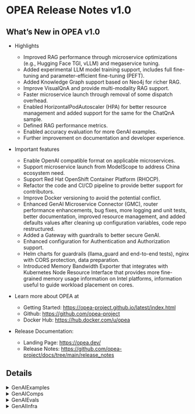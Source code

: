 # OPEA Release Notes v1.0
## What’s New in OPEA v1.0

- Highlights
    - Improved RAG performance through microservice optimizations (e.g., Hugging Face TGI, vLLM) and megaservice tuning.
    - Added experimental LLM model training support, includes full fine-tuning and parameter-efficient fine-tuning (PEFT).
    - Added Knowledge Graph support based on Neo4j for richer RAG.
    - Improve VisualQnA and provide multi-modality RAG support.
    - Faster microservice launch through removal of some dispatch overhead.
    - Enabled HorizontalPodAutoscaler (HPA) for better resource management and added support for the same for the ChatQnA sample.
    - Defined RAG performance metrics.
    - Enabled accuracy evaluation for more GenAI examples.
    - Further improvement on documentation and developer experience.

- Important features
    - Enable OpenAI compatible format on applicable microservices.
    - Support microservice launch from ModelScope to address China ecosystem need.
    - Support Red Hat OpenShift Container Platform (RHOCP).
    - Refactor the code and CI/CD pipeline to provide better support for contributors.
    - Improve Docker versioning to avoid the potential conflict.
    - Enhanced GenAI Microservice Connector (GMC), router performance enhancements, bug fixes, more logging and unit tests, better documentation, improved resource management, and added defaults values after cleaning up configuration variables, code repo restructured.
    - Added a Gateway with guardrails to better secure GenAI.
    - Enhanced configuration for Authentication and Authorization support.
    - Helm charts for guardrails (llama_guard and end-to-end tests), nginx with CORS protection, data preparation.
    - Introduced Memory Bandwidth Exporter that integrates with Kubernetes Node Resource Interface that provides more fine-grained memory usage information on Intel platforms, information useful to guide workload placement on cores.

- Learn more about OPEA at
    - Getting Started: https://opea-project.github.io/latest/index.html
    - Github: https://github.com/opea-project
    - Docker Hub: https://hub.docker.com/u/opea

- Release Documentation:
    - Landing Page:  https://opea.dev/ 
    - Release Notes:  https://github.com/opea-project/docs/tree/main/release_notes 

## Details

<details><summary>GenAIExamples</summary> 

- Deployment
    - Add ui/nginx support in K8S manifest for ChatQnA/CodeGen/CodeTrans/Docsum([ba94e01](https://github.com/opea-project/GenAIExamples/commit/ba94e01))
    - K8S manifest: Update ChatQnA/CodeGen/CodeTrans/DocSum([0629696](https://github.com/opea-project/GenAIExamples/commit/0629696))
    - Update mount path in xeon k8s([2a6af64](https://github.com/opea-project/GenAIExamples/commit/2a6af64))
    - Add Nginx - k8s manifest in CodeTrans([6a679ba](https://github.com/opea-project/GenAIExamples/commit/6a679ba))
    - Add Nginx - docker in CodeTrans([cc84847](https://github.com/opea-project/GenAIExamples/commit/cc84847))
    - watch more docker compose files changes([4b0bc26](https://github.com/opea-project/GenAIExamples/commit/4b0bc26))
    - Add chatQnA UI manifest([758d236](https://github.com/opea-project/GenAIExamples/commit/758d236))
    - Revert the LLM model for kubernetes GMS([f5f1e32](https://github.com/opea-project/GenAIExamples/commit/f5f1e32))
    - [ChatQnA] Update retrieval & dataprep manifests([6730b24](https://github.com/opea-project/GenAIExamples/commit/6730b24))
    - [ChatQnA]Update manifests([3563f5d](https://github.com/opea-project/GenAIExamples/commit/3563f5d))
    - [ChatQnA] Update benchmarking manifests([36fb9a9](https://github.com/opea-project/GenAIExamples/commit/36fb9a9))
    - [ChatQnA] udate OOB & Tuned manifests([ac34860](https://github.com/opea-project/GenAIExamples/commit/ac34860))
    - Add nginx and UI to the ChatQnA manifest([05f9828](https://github.com/opea-project/GenAIExamples/commit/05f9828))
    - [ChatQnA] Update OOB with wrapper manifests.([933c3d3](https://github.com/opea-project/GenAIExamples/commit/933c3d3))
    - [Translation] Support manifests and nginx([1e13031](https://github.com/opea-project/GenAIExamples/commit/1e13031))
    - update V1.0 benchmark manifest ([e5affb9](https://github.com/opea-project/GenAIExamples/commit/e5affb9))
    - update image name([e2a74f7](https://github.com/opea-project/GenAIExamples/commit/e2a74f7))
    - K8S manifest: Update ChatQnA/CodeGen/CodeTrans/DocSum([0629696](https://github.com/opea-project/GenAIExamples/commit/0629696))
    - Change megaservice path in line with new file structure([5ab27b6](https://github.com/opea-project/GenAIExamples/commit/5ab27b6))
    - Add ui/nginx support in K8S manifest for ChatQnA/CodeGen/CodeTrans/Docsum([ba94e01](https://github.com/opea-project/GenAIExamples/commit/ba94e01))
    - Add chatQnA UI manifest([758d236](https://github.com/opea-project/GenAIExamples/commit/758d236))
    - Yaml: add comments to specify gaudi device ids.([63406dc](https://github.com/opea-project/GenAIExamples/commit/63406dc))
    - add tgi bf16 setup on CPU k8s.([ba17031](https://github.com/opea-project/GenAIExamples/commit/ba17031))

- Documentation
    - [ChatQnA] Update README for ModelScope([aebc23f](https://github.com/opea-project/GenAIExamples/commit/aebc23f))
    - Update README.md([4bd7841](https://github.com/opea-project/GenAIExamples/commit/4bd7841))
    - [ChatQnA] Update README for without Rerank Pipeline([6b617d6](https://github.com/opea-project/GenAIExamples/commit/6b617d6))
    - [ChatQnA] Update Benchmark README for w/o rerank([4a51874](https://github.com/opea-project/GenAIExamples/commit/4a51874))
    - Fix readme for nv gpu([43b2ae5](https://github.com/opea-project/GenAIExamples/commit/43b2ae5))
    - [ChatQnA] Update Benchmark README to Fix Input Length([55d287d](https://github.com/opea-project/GenAIExamples/commit/55d287d))
    - Refine ChatQnA README for TGI([afc3341](https://github.com/opea-project/GenAIExamples/commit/afc3341))
    - Add default model for VisualQnA README([07baa8f](https://github.com/opea-project/GenAIExamples/commit/07baa8f))
    - Update readme for manifests of some examples([adb157f](https://github.com/opea-project/GenAIExamples/commit/adb157f))
    - doc: use markdown table in supported_examples([9cf1d88](https://github.com/opea-project/GenAIExamples/commit/9cf1d88))
    - doc: remove invalid code block language([c6d811a](https://github.com/opea-project/GenAIExamples/commit/c6d811a))
    - add AudioQnA readme with supported model([f4f4da2](https://github.com/opea-project/GenAIExamples/commit/f4f4da2))
    - add more code owners([7f89797](https://github.com/opea-project/GenAIExamples/commit/7f89797))
    - doc: fix headings([7a0fca7](https://github.com/opea-project/GenAIExamples/commit/7a0fca7))
    - [Codegen] Refine readme to prompt users on how to change the model.([814164d](https://github.com/opea-project/GenAIExamples/commit/814164d))
    - Update README.md and remove some open-source details([2ef83fc](https://github.com/opea-project/GenAIExamples/commit/2ef83fc))
    - Add issue template([84a781a](https://github.com/opea-project/GenAIExamples/commit/84a781a))
    - doc: fix headings and indenting([67394b8](https://github.com/opea-project/GenAIExamples/commit/67394b8))
    - Add default model in readme for FaqGen and DocSum([d487093](https://github.com/opea-project/GenAIExamples/commit/d487093))
    - Change docs of kubernetes for curl commands in README([4133757](https://github.com/opea-project/GenAIExamples/commit/4133757))
    - Update v0.9 RAG release data([947936e](https://github.com/opea-project/GenAIExamples/commit/947936e))
    - Explain Default Model in ChatQnA and CodeTrans READMEs([2a2ff45](https://github.com/opea-project/GenAIExamples/commit/2a2ff45))
    - Update docker images list.([a8244c4](https://github.com/opea-project/GenAIExamples/commit/a8244c4))
    - refactor the network port setting for AWS([bc81770](https://github.com/opea-project/GenAIExamples/commit/bc81770))
    - Add validate microservice details link([bd811bd](https://github.com/opea-project/GenAIExamples/commit/bd811bd))
    - [ChatQnA] Add Nginx in Docker Compose and README([6c36448](https://github.com/opea-project/GenAIExamples/commit/6c36448)
    - [Doc] Update CodeGen and Translation READMEs([a09395e](https://github.com/opea-project/GenAIExamples/commit/a09395e))
    - [Doc] Refine READMEs([372d78c](https://github.com/opea-project/GenAIExamples/commit/372d78c))
    - Remove marketing materials([d85ec09](https://github.com/opea-project/GenAIExamples/commit/d85ec09))
    - doc PR to main instead of of v1.0r([dc94026](https://github.com/opea-project/GenAIExamples/commit/dc94026))
    - Update README.md for Multiplatforms([b205dc7](https://github.com/opea-project/GenAIExamples/commit/b205dc7))
    - Refine the quick start of ChatQnA([3b70fb0](https://github.com/opea-project/GenAIExamples/commit/3b70fb0))
    - Update supported_examples([96d5cd9](https://github.com/opea-project/GenAIExamples/commit/96d5cd9))
    - [Doc] doc improvement([e0b3b57](https://github.com/opea-project/GenAIExamples/commit/e0b3b57))
    - Fix README issues([bceacdc](https://github.com/opea-project/GenAIExamples/commit/bceacdc))
    - doc: fix broken image reference and markdown([d422929](https://github.com/opea-project/GenAIExamples/commit/d422929))
    - doc: give document meaningful title([a3fa0d6](https://github.com/opea-project/GenAIExamples/commit/a3fa0d6))
    - doc: fix incorrefine readme for reorg([d2bab99](https://github.com/opea-project/GenAIExamples/commit/d2bab99))
    - doc: fix incorrect path to png image files ([d97882e](https://github.com/opea-project/GenAIExamples/commit/d97882e))
    - update doc according to comments([f990f79](https://github.com/opea-project/GenAIExamples/commit/f990f79))
    - doc: fix headings and indenting([67394b8](https://github.com/opea-project/GenAIExamples/commit/67394b8))
    - Update README.md([4bd7841](https://github.com/opea-project/GenAIExamples/commit/4bd7841))
    - refine readme for reorg([d2bab99](https://github.com/opea-project/GenAIExamples/commit/d2bab99))
    - Update  README with new examples([2d28beb](https://github.com/opea-project/GenAIExamples/commit/2d28beb))
    - README: fix broken links([ff6f841](https://github.com/opea-project/GenAIExamples/commit/ff6f841))
    - Update v0.9 RAG release data([947936e](https://github.com/opea-project/GenAIExamples/commit/947936e))
    - Update README.md of pdf file([87e51d5](https://github.com/opea-project/GenAIExamples/commit/87e51d5))
    - [ChatQnA] Update README for ModelScope([aebc23f](https://github.com/opea-project/GenAIExamples/commit/aebc23f))
    - Add table to list port, endpoint, framework, model, serving, and hardware for each microservice in ChatQnA([1a934af](https://github.com/opea-project/GenAIExamples/commit/1a934af))
    - Update SearchQnA document and compose.yaml([5c67204](https://github.com/opea-project/GenAIExamples/commit/5c67204))
    - Update invalid link([7b2194f](https://github.com/opea-project/GenAIExamples/commit/7b2194f))
    - AgentQnA: Fix erroneous link in the README([1144fae](https://github.com/opea-project/GenAIExamples/commit/1144fae))
    - Fix Xeon reference per its trademark([e1b8ce0](https://github.com/opea-project/GenAIExamples/commit/e1b8ce0))
    - Provide the method to get nke-10k-2023.pdf([a2745b2](https://github.com/opea-project/GenAIExamples/commit/a2745b2))
    - adopted tech writing style([558ea3b](https://github.com/opea-project/GenAIExamples/commit/558ea3b))
    - Improve ChatQnA flowchat according to feedback([375ea7a](https://github.com/opea-project/GenAIExamples/commit/375ea7a))
    - Fix BACKEND_SERVICE_ENDPOINT variable value in the VideoQnA instructions([79e947e](https://github.com/opea-project/GenAIExamples/commit/79e947e))

- Functionalities and Bug Fix
    - Fix refactor bug([7c13f2c](https://github.com/opea-project/GenAIExamples/commit/7c13f2c))
    - Provide the method to get nke-10k-2023.pdf([a2745b2](https://github.com/opea-project/GenAIExamples/commit/a2745b2))
    - Integrate visualQnA backend([fa12083](https://github.com/opea-project/GenAIExamples/commit/fa12083))
    - Enable nginx for VisualQnA([def19b4](https://github.com/opea-project/GenAIExamples/commit/def19b4))
    - Add Settings and Update system Prompt option([1d1e1f9](https://github.com/opea-project/GenAIExamples/commit/1d1e1f9))
    - Refactor folder to support different vendors([d73129c](https://github.com/opea-project/GenAIExamples/commit/d73129c))
    - Add rerank finetuning example([71857f5](https://github.com/opea-project/GenAIExamples/commit/71857f5))
    - remove logs for benchmark([e0bc5f2](https://github.com/opea-project/GenAIExamples/commit/e0bc5f2))
    - update image build for 2 new examples([0869029](https://github.com/opea-project/GenAIExamples/commit/0869029))
    - fix comps/nginx image build content([22d066a](https://github.com/opea-project/GenAIExamples/commit/22d066a))
    - react-ui: Add support to display Chinese([8c40204](https://github.com/opea-project/GenAIExamples/commit/8c40204))
    - [VisualQnA] Update compose.yaml to fix the endpoint url issue in UI([fbaa024](https://github.com/opea-project/GenAIExamples/commit/fbaa024))
    - Add megaservice definition without microservice wrappers([ebe6b47](https://github.com/opea-project/GenAIExamples/commit/ebe6b47))
    - Add instruction tuning example([4c78f8c](https://github.com/opea-project/GenAIExamples/commit/4c78f8c))
    - fix token name([1e47444](https://github.com/opea-project/GenAIExamples/commit/1e47444))
    - Modify the handling of detected warnings to only prompt.([e6f5d13](https://github.com/opea-project/GenAIExamples/commit/e6f5d13))
    - Always upload scan artifacts([6f3e54a](https://github.com/opea-project/GenAIExamples/commit/6f3e54a))
    - Update ChatQnA env ([32afb65](https://github.com/opea-project/GenAIExamples/commit/32afb65))
    - Yinghu5 patch 1([beda609](https://github.com/opea-project/GenAIExamples/commit/beda609))
    - Update ollama run command([10c81f1](https://github.com/opea-project/GenAIExamples/commit/10c81f1))
    - weekly update images tag([035f39f](https://github.com/opea-project/GenAIExamples/commit/035f39f))
    - Fix port conflict in llava-tgi-service in VisualQnA([993688a](https://github.com/opea-project/GenAIExamples/commit/993688a))
    - Remove 'vim' from all Dockerfiles([1874dfd](https://github.com/opea-project/GenAIExamples/commit/1874dfd))
    - enhance image publish action([5fde666](https://github.com/opea-project/GenAIExamples/commit/5fde666))
    - Update port in set_env.sh for TGI endpoint([e5ec38c](https://github.com/opea-project/GenAIExamples/commit/e5ec38c))
    - move evaluation scripts([f04f061](https://github.com/opea-project/GenAIExamples/commit/f04f061))
    - Handle uncontrolled data path for MultimodalQnA v1.0 release([872e93e](https://github.com/opea-project/GenAIExamples/commit/872e93e))
    - Align parameters for "max_token, repetition_penalty,presence_penalty,frequency_penalty"([2f03a3a](https://github.com/opea-project/GenAIExamples/commit/2f03a3a))
    - Remove useless folder.([88829c9](https://github.com/opea-project/GenAIExamples/commit/88829c9))
    - Enable nginx for VisualQnA([def19b4](https://github.com/opea-project/GenAIExamples/commit/def19b4))
    - Refactor folder to support different vendors([d73129c](https://github.com/opea-project/GenAIExamples/commit/d73129c))
    - fix path bug for reorg([264759d](https://github.com/opea-project/GenAIExamples/commit/264759d))
    - fix reorg bug([504228e](https://github.com/opea-project/GenAIExamples/commit/504228e))
    - update image build for 2 new examples([0869029](https://github.com/opea-project/GenAIExamples/commit/0869029))
    - Add megaservice definition without microservice wrappers([ebe6b47](https://github.com/opea-project/GenAIExamples/commit/ebe6b47))
    - Add hyperlinks picture paths validation.([0611707](https://github.com/opea-project/GenAIExamples/commit/0611707))
    - Added gaudi example for rerank model finetuning([edcc50f](https://github.com/opea-project/GenAIExamples/commit/edcc50f))
    - Add VideoRAGQnA as MMRAG usecase in Example([2dd69dc](https://github.com/opea-project/GenAIExamples/commit/2dd69dc))
    - Agent example for v1.0 release([262a6f6](https://github.com/opea-project/GenAIExamples/commit/262a6f6))
    - Fix issues with the VisualQnA instructions ([bc4bbfa](https://github.com/opea-project/GenAIExamples/commit/bc4bbfa))
    - Made cogen react ui to use runtime environment variables([b84c989](https://github.com/opea-project/GenAIExamples/commit/b84c989))
    - add image build for new examples([3f2e7b7](https://github.com/opea-project/GenAIExamples/commit/3f2e7b7))
    - fix image build issue on push([88fde62](https://github.com/opea-project/GenAIExamples/commit/88fde62))
    - Add Settings and Update system Prompt option([1d1e1f9](https://github.com/opea-project/GenAIExamples/commit/1d1e1f9))
    - [ChatQnA] Add no_wrapper benchmarking and update legacy manifests([06696c8](https://github.com/opea-project/GenAIExamples/commit/06696c8))
    - ProviIntegrate visualQnA backend([fa12083](https://github.com/opea-project/GenAIExamples/commit/fa12083))
    - Integrate visualQnA backend([fa12083](https://github.com/opea-project/GenAIExamples/commit/fa12083))
    - Add imagePrompt to display default image hint([e48532e](https://github.com/opea-project/GenAIExamples/commit/e48532e))
    - BUGFIX: rename videoragqna to videoqna to align with other examples([e102291](https://github.com/opea-project/GenAIExamples/commit/e102291))
    - Fix megaservice ulimit issue under high concurrency([4112fd0](https://github.com/opea-project/GenAIExamples/commit/4112fd0))

- CI/CD/UT
    - Add new test cases for VisualQnA([995a62c](https://github.com/opea-project/GenAIExamples/commit/995a62c))
    - docker image cd workflow enhance ([675ea4a](https://github.com/opea-project/GenAIExamples/commit/675ea4a))
    - optimize image scan cd workflow([dba908a](https://github.com/opea-project/GenAIExamples/commit/dba908a))
    - Refine code scan output and remove opea_release_data.md.([21e215c](https://github.com/opea-project/GenAIExamples/commit/21e215c))
    - Fix other repo issue.([412a0b0](https://github.com/opea-project/GenAIExamples/commit/412a0b0))
    - [DocIndexRetriever] Add xeon test and fix gaudi test ([62dbb6d](https://github.com/opea-project/GenAIExamples/commit/62dbb6d))
    - watch more docker compose files' changes([4b0bc26](https://github.com/opea-project/GenAIExamples/commit/4b0bc26))
    - fix typo in test script in AgentQnA([10fe3c6](https://github.com/opea-project/GenAIExamples/commit/10fe3c6))
    - Fix InstructionTuning and RerankFinetuning tests([be8e283](https://github.com/opea-project/GenAIExamples/commit/be8e283))
    - Fix issue([0bb0abb](https://github.com/opea-project/GenAIExamples/commit/0bb0abb))

</details>

<details><summary>GenAIComps</summary> 

- Cores
    - Optimize mega flow by removing microservice wrapper([0bb69ac](https://github.com/opea-project/GenAIComps/commit/0bb69ac))
    - Fix guardrails out handle logics for space linebreak and quote([e38ed6d](https://github.com/opea-project/GenAIComps/commit/e38ed6d))
    - fix mismatched response format w/wo streaming guardrails([b6c0785](https://github.com/opea-project/GenAIComps/commit/b6c0785))

- Fine-tuning/Pre-training
    - Added finetuned model deployment tutorial in readme([2931147](https://github.com/opea-project/GenAIComps/commit/2931147))
    - Add LLM pretraining support([58e9972](https://github.com/opea-project/GenAIComps/commit/58e9972))
    - updates to containers for finetuning composite([f4d123c](https://github.com/opea-project/GenAIComps/commit/f4d123c))
    - enable embedding finetuning([7e1a2e5](https://github.com/opea-project/GenAIComps/commit/7e1a2e5))
    - update finetuning doc([7d2cd6b](https://github.com/opea-project/GenAIComps/commit/7d2cd6b))
    - Support rerank model finetuning([7d9265f](https://github.com/opea-project/GenAIComps/commit/7d9265f))
    - remove Update checkpoint format([8369fbf](https://github.com/opea-project/GenAIComps/commit/8369fbf))
    - finetuning models limitation.([a924579](https://github.com/opea-project/GenAIComps/commit/a924579))
    - Update checkpoint format([8369fbf](https://github.com/opea-project/GenAIComps/commit/8369fbf))
    - update upload_training_files format([3367b76](https://github.com/opea-project/GenAIComps/commit/3367b76))
    - refine logging code.([5b3053f](https://github.com/opea-project/GenAIComps/commit/5b3053f))
    - Added finetuned model deployment tutorial in readme([2931147](https://github.com/opea-project/GenAIComps/commit/2931147))
    - enable embedding finetuning([7e1a2e5](https://github.com/opea-project/GenAIComps/commit/7e1a2e5))

- LVM/Video RAG
    - Fix lvms videl-llama code issue([38abaab](https://github.com/opea-project/GenAIComps/commit/38abaab))
    - Fix LVM streaming issue([fb4b8d2](https://github.com/opea-project/GenAIComps/commit/fb4b8d2))
    - Add schema to Redis initialization & Improve LVM-TGI For Multimodal Retriever Microservice([23cc3ea](https://github.com/opea-project/GenAIComps/commit/23cc3ea))
    - Retriever and lvm update for multimodal rag on videos([1513998](https://github.com/opea-project/GenAIComps/commit/1513998))
    - BUG FIX: LVM security fix([3e548f3](https://github.com/opea-project/GenAIComps/commit/3e548f3))
    - Add Megaservice support for MMRAG VideoRAGQnA usecase([2c48bc8](https://github.com/opea-project/GenAIComps/commit/2c48bc8))
    - Add local Rerank microservice for VideoRAGQnA([5fb4a38](https://github.com/opea-project/GenAIComps/commit/5fb4a38))
    - Add Megaservice support for MMRAG - MultimodalRAGQnAWithVideos usecase([99be1bd](https://github.com/opea-project/GenAIComps/commit/99be1bd))
    - Bugfix for PR 496 to add format_video_name function([54aa943](https://github.com/opea-project/GenAIComps/commit/54aa943))
    - Prediction Guard LVM component([1249c4f](https://github.com/opea-project/GenAIComps/commit/1249c4f))
    - Fix LVM streaming issue([fb4b8d2](https://github.com/opea-project/GenAIComps/commit/fb4b8d2))
    - Fix lvms videl-llama code issue([38abaab](https://github.com/opea-project/GenAIComps/commit/38abaab))
    - Fix vLLM components images building([161c338](https://github.com/opea-project/GenAIComps/commit/161c338))
    - Add schema to Redis initialization & Improve LVM-TGI For Multimodal Retriever Microservice([23cc3ea](https://github.com/opea-project/GenAIComps/commit/23cc3ea))

- LLM/Rerank/Retrieval
    - fix vllm llamaindex stream bug([ca94c60](https://github.com/opea-project/GenAIComps/commit/ca94c60))
    - Support Llama index for llms native([2e41dcf](https://github.com/opea-project/GenAIComps/commit/2e41dcf))
    - Prediction Guard LLM component([391c4a5](https://github.com/opea-project/GenAIComps/commit/391c4a5))
    - update vllm to latest version for hpu([599a58f](https://github.com/opea-project/GenAIComps/commit/599a58f))
    - Align parameters for "max_token, repetition_penalty,presence_penalty,frequency_penalty"([3a31295](https://github.com/opea-project/GenAIComps/commit/3a31295))
    - optimize rerank with backend ref([d76751a](https://github.com/opea-project/GenAIComps/commit/d76751a))
    - add VDMS retriever microservice for v0.9 Milestone([445c9b1](https://github.com/opea-project/GenAIComps/commit/445c9b1))
    - Fix the Retriever README error([1d761fa](https://github.com/opea-project/GenAIComps/commit/1d761fa))
    - optimize rerank with backend ref([d76751a](https://github.com/opea-project/GenAIComps/commit/d76751a))
    - unify default reranking model with BAAI/bge-reranker-base([48d4e53](https://github.com/opea-project/GenAIComps/commit/48d4e53))
    - Fix Ollama langchain upgrade issue([8adbcce](https://github.com/opea-project/GenAIComps/commit/8adbcce))
    - vllm langchain: Add Document Retriever Support([0f2c2b1](https://github.com/opea-project/GenAIComps/commit/0f2c2b1))
    - Support Llama index for vLLM([8e3f553](https://github.com/opea-project/GenAIComps/commit/8e3f553))
    - Changes to comps/llms/text-generation/README([18092f3](https://github.com/opea-project/GenAIComps/commit/18092f3))
    - Fix security problem([a672569](https://github.com/opea-project/GenAIComps/commit/a672569))

- DataPrep/vector stores
    - Fix the loading error of jsonl file([2fbce3e](https://github.com/opea-project/GenAIComps/commit/2fbce3e))
    - To avoid port conflicts change port to others.([89197e5](https://github.com/opea-project/GenAIComps/commit/89197e5))
    - Dataprep fetch page fix([01886fe](https://github.com/opea-project/GenAIComps/commit/01886fe))
    - Multimodal dataprep([6d4b668](https://github.com/opea-project/GenAIComps/commit/6d4b668))
    - Refine Dataprep Milvus MS([7686cfa](https://github.com/opea-project/GenAIComps/commit/7686cfa))
    - dataprep: Fix issue in uploading docx with embedding image([b873cf8](https://github.com/opea-project/GenAIComps/commit/b873cf8))
    - add: Pathway vector store and retriever as LangChain component([2c2322e](https://github.com/opea-project/GenAIComps/commit/2c2322e))
    - adding lancedb to langchain vectorstores([2360e5a](https://github.com/opea-project/GenAIComps/commit/2360e5a))
    - adding dataprep support for CLIP based models for VideoRAGQnA example for v1.0([f84d91a](https://github.com/opea-project/GenAIComps/commit/f84d91a))
    - Fix the loading error of jsonl file([2fbce3e](https://github.com/opea-project/GenAIComps/commit/2fbce3e))

- Other Components
    - Fix intent detection code issue([4c0f527](https://github.com/opea-project/GenAIComps/commit/4c0f527))
    - clear some unnecessary scripts and Dockerfile commands.([824a7e2](https://github.com/opea-project/GenAIComps/commit/824a7e2))
    - Update CODEOWNERS([5537b7f](https://github.com/opea-project/GenAIComps/commit/5537b7f))
    - doc: fix heading levels in markdown content([a8a46bc](https://github.com/opea-project/GenAIComps/commit/a8a46bc))
    - [Reorg] Reorg Folder to Support Different Vendors([bea9bb0](https://github.com/opea-project/GenAIComps/commit/bea9bb0))
    - unify default reranking model with BAAI/bge-reranker-base([48d4e53](https://github.com/opea-project/GenAIComps/commit/48d4e53))
    - feedback_management: Remove 'vim' from Dockerfile([b2e64d2](https://github.com/opea-project/GenAIComps/commit/b2e64d2))
    - switch to using upstream 'tgi-gaudi' on HuggingFace([90cc44f](https://github.com/opea-project/GenAIComps/commit/90cc44f))
    - Using Pip '--no-cache-dir' within all Dockerfiles([f1f866f](https://github.com/opea-project/GenAIComps/commit/f1f866f))
    - Change image tag.([2093558](https://github.com/opea-project/GenAIComps/commit/2093558))
    - add code owners([0379aeb](https://github.com/opea-project/GenAIComps/commit/0379aeb))
    - Remove revision for TEI Embedding([d609071](https://github.com/opea-project/GenAIComps/commit/d609071))
    - BUGFIX: fix SearchedMultimodalDoc in docarray([ed44b44](https://github.com/opea-project/GenAIComps/commit/ed44b44))
    - Feedback management microservice component([72123b2](https://github.com/opea-project/GenAIComps/commit/72123b2))
    - bump version into v1.0([9a1af76](https://github.com/opea-project/GenAIComps/commit/9a1af76))
    - Add Scan Container.([0d49244](https://github.com/opea-project/GenAIComps/commit/0d49244))
    - Remove 'vim' from all Dockerfiles([25174c0](https://github.com/opea-project/GenAIComps/commit/25174c0))
    - update image build yaml([b541fd8](https://github.com/opea-project/GenAIComps/commit/b541fd8))
    - ollama: Update curl proxy.([f510b69](https://github.com/opea-project/GenAIComps/commit/f510b69))
    - Embedding Runtime on NeuralSpeed([0292355](https://github.com/opea-project/GenAIComps/commit/0292355))
    - add microservice for intent detection([84a7e57](https://github.com/opea-project/GenAIComps/commit/84a7e57))
    - Update README.md for Multiplatforms([ef90fbb](https://github.com/opea-project/GenAIComps/commit/ef90fbb))
    - doc: fix heading levels([f8f8854](https://github.com/opea-project/GenAIComps/commit/f8f8854))
    - Prediction Guard embeddings component([191061b](https://github.com/opea-project/GenAIComps/commit/191061b))
    - [ChatQnA] Support K8S Python Client to export ChatQnA E2E manifests([af4e0f8](https://github.com/opea-project/GenAIComps/commit/af4e0f8))
    - Add Megaservice support for MMRAG VideoRAGQnA usecase([2c48bc8](https://github.com/opea-project/GenAIComps/commit/2c48bc8))
    - replace langchain/langchain:latest with python:3.11-slim([6ce6551](https://github.com/opea-project/GenAIComps/commit/6ce6551))
    - Support for UI of MultimodalRAGWithVideos in GenAIExamples([7664578](https://github.com/opea-project/GenAIComps/commit/7664578))
    - [Reorg] Reorg Folder to Support Different Vendors([bea9bb0](https://github.com/opea-project/GenAIComps/commit/bea9bb0))
    - Remove fixed version in requirements.txt([f416f84](https://github.com/opea-project/GenAIComps/commit/f416f84))
    - Update README.md for broken/missing readme([00227b8](https://github.com/opea-project/GenAIComps/commit/00227b8))
    - adding embedding support for CLIP based models for VideoRAGQnA  example for v0.9([2a53e25](https://github.com/opea-project/GenAIComps/commit/2a53e25))
    - same PR as #694 but on main branch([4b5d85b](https://github.com/opea-project/GenAIComps/commit/4b5d85b))
    - doc: Fix headings([f6ae4fa](https://github.com/opea-project/GenAIComps/commit/f6ae4fa))
    - Fix all the microservices which affected by langchain version upgrade([04385c9](https://github.com/opea-project/GenAIComps/commit/04385c9))
    - update version freeze for requirements-runtime.txt([1e4c382](https://github.com/opea-project/GenAIComps/commit/1e4c382))
    - add contributing section to main readme([2ba3516](https://github.com/opea-project/GenAIComps/commit/2ba3516))
    - Update embedding svc test port number([574fecf](https://github.com/opea-project/GenAIComps/commit/574fecf))
    - Enable GraphRAG with Neo4J([29fe569](https://github.com/opea-project/GenAIComps/commit/29fe569))
    - Refine READMEs after reorg([7e40475](https://github.com/opea-project/GenAIComps/commit/7e40475))
    - Support export megaservice yaml to docker compose file([cff0a4d](https://github.com/opea-project/GenAIComps/commit/cff0a4d))
    - Rename videoragqna to videoqna to align with other examples([2b68323](https://github.com/opea-project/GenAIComps/commit/2b68323))
    - Update example name into MultimodalQnA and update image names([2ca56f3](https://github.com/opea-project/GenAIComps/commit/2ca56f3))
    - Fix Reorg Issues([a3da7c1](https://github.com/opea-project/GenAIComps/commit/a3da7c1))
    - Move neuralspeed embedding rerank and vllm-xft to catalog([98c62a0](https://github.com/opea-project/GenAIComps/commit/98c62a0))
    - fix ragagent text generator bug([42cde68](https://github.com/opea-project/GenAIComps/commit/42cde68))
    - Add Bias Detection Microservice([812c85c](https://github.com/opea-project/GenAIComps/commit/812c85c))
    - Fix intent detection code issue([4c0f527](https://github.com/opea-project/GenAIComps/commit/4c0f527))

- CI/CD/UT
    - add PREDICTIONGUARD_API_KEY for CI([94eb60f](https://github.com/opea-project/GenAIComps/commit/94eb60f))
    - update CI test log achieve([960f66c](https://github.com/opea-project/GenAIComps/commit/960f66c))
    - expand CI timeout([6c24078](https://github.com/opea-project/GenAIComps/commit/6c24078))
    - image scan and publish cd enhance([341f97a](https://github.com/opea-project/GenAIComps/commit/341f97a))
    - add resume finetuning checkpoint ut.([c718602](https://github.com/opea-project/GenAIComps/commit/c718602))
    - Bug_fix.([2a91903](https://github.com/opea-project/GenAIComps/commit/2a91903))
    - Optimize the content of the alerts.([8a11413](https://github.com/opea-project/GenAIComps/commit/8a11413))
    - Add compose file.([7a21d09](https://github.com/opea-project/GenAIComps/commit/7a21d09))
    - Remove duplicate code([8325d5d](https://github.com/opea-project/GenAIComps/commit/8325d5d))
    - Fix image build fail issue.([3ce387a](https://github.com/opea-project/GenAIComps/commit/3ce387a))
    - Bug fix([12fd97a](https://github.com/opea-project/GenAIComps/commit/12fd97a))
    - enhance image publish job([9007212](https://github.com/opea-project/GenAIComps/commit/9007212))
    - Dockerflie check([2705e93](https://github.com/opea-project/GenAIComps/commit/2705e93))
    - Make the scanning method optional.([ae71eee](https://github.com/opea-project/GenAIComps/commit/ae71eee))
    - Modify output messages.([3e87c3b](https://github.com/opea-project/GenAIComps/commit/3e87c3b))
    - minor fix for CI detect([1785149](https://github.com/opea-project/GenAIComps/commit/1785149))
    - Add OpenAI client access OPEA microservice UT cases([1b69897](https://github.com/opea-project/GenAIComps/commit/1b69897))
    - optimize ci test scope([4165c7d](https://github.com/opea-project/GenAIComps/commit/4165c7d))
    - Fixed CI yaml([3ac391a](https://github.com/opea-project/GenAIComps/commit/3ac391a))
    - Move fintuning test script path([267fb02](https://github.com/opea-project/GenAIComps/commit/267fb02))
    - Add E2E test for bias detection of guardrails([e29865e](https://github.com/opea-project/GenAIComps/commit/e29865e))
    - Add hyperlinks and paths validation.([ccdd2d0](https://github.com/opea-project/GenAIComps/commit/ccdd2d0))
    - Update manual test.([2794abd](https://github.com/opea-project/GenAIComps/commit/2794abd))
    - Opt filecheck([61b8fa9](https://github.com/opea-project/GenAIComps/commit/61b8fa9))
    - add PREDICTIONGUARD_API_KEY for CI([94eb60f](https://github.com/opea-project/GenAIComps/commit/94eb60f))
    - update ci action([b4a7f26](https://github.com/opea-project/GenAIComps/commit/b4a7f26))
    - update image build compose([3d00a33](https://github.com/opea-project/GenAIComps/commit/3d00a33))
    - Adding Bias Detection Container to CI([6617e22](https://github.com/opea-project/GenAIComps/commit/6617e22))
    - update cd workflow([3c5fc80](https://github.com/opea-project/GenAIComps/commit/3c5fc80))
    - update torch cpu installation([0458443](https://github.com/opea-project/GenAIComps/commit/0458443))
    - Fix error.([887ca75](https://github.com/opea-project/GenAIComps/commit/887ca75))
    - temp remove dockerfile check([2d5130f](https://github.com/opea-project/GenAIComps/commit/2d5130f))
    - Bug_fix.([2a91903](https://github.com/opea-project/GenAIComps/commit/2a91903))
    - add resume finetuning checkpoint ut.([c718602](https://github.com/opea-project/GenAIComps/commit/c718602))
    - Optimize the content of the alerts.([8a11413](https://github.com/opea-project/GenAIComps/commit/8a11413))

</details>

<details><summary>GenAIEvals</summary> 

- Accuracy 
    - add audioqna asr wer eval scripts([cf8bd83](https://github.com/opea-project/GenAIEval/commit/cf8bd83))
    - update llm-as-judge doc.([102fcdd](https://github.com/opea-project/GenAIEval/commit/102fcdd))
    - [v1.0] Add docker metric support([cff0a36](https://github.com/opea-project/GenAIEval/commit/cff0a36))
    - fix issue because of ragas changes([6abbe40](https://github.com/opea-project/GenAIEval/commit/6abbe40))
    - Add README for codegen acc test.([77bb66c](https://github.com/opea-project/GenAIEval/commit/77bb66c))
    - Update chatqna input to fix input length([4f46a12](https://github.com/opea-project/GenAIEval/commit/4f46a12))
    - Support bigcode eval for codegen v0.1([02b60b5](https://github.com/opea-project/GenAIEval/commit/02b60b5))
    - Add FaqGen Accuracy scripts & Refine Ragas([4df6438](https://github.com/opea-project/GenAIEval/commit/4df6438))
    - update rag_eval readme([425b423](https://github.com/opea-project/GenAIEval/commit/425b423))
    - fix bigcode version when python>=3.11([1d3a502](https://github.com/opea-project/GenAIEval/commit/1d3a502))
    - add acc tuning script.([a6fd418](https://github.com/opea-project/GenAIEval/commit/a6fd418))
 
- Performance
    - [ChatQnA] Support the replica tuning for ChatQnA([484b69a](https://github.com/opea-project/GenAIEval/commit/484b69a))
    - Fix rerank benchmark script([8edda1c](https://github.com/opea-project/GenAIEval/commit/8edda1c))
    - Support service-list for metrics collection in benchmark.py([58502c5](https://github.com/opea-project/GenAIEval/commit/58502c5))
    - Support benchmark file for w/o rerank pipeline([17d35e3](https://github.com/opea-project/GenAIEval/commit/17d35e3))
    - Update configuration in benchmark README([514a6d6](https://github.com/opea-project/GenAIEval/commit/514a6d6))
    - Support P50, P90, P99 for next token latency([6ac555c](https://github.com/opea-project/GenAIEval/commit/6ac555c))
    - Support microservice level benchmark([626d269](https://github.com/opea-project/GenAIEval/commit/626d269))
    - Support stresscli for codegen([907dc19](https://github.com/opea-project/GenAIEval/commit/907dc19))
    - Align llm microservice parameters with end to end test([476a327](https://github.com/opea-project/GenAIEval/commit/476a327))
    - Fix microservice level benchmark issue([211b560](https://github.com/opea-project/GenAIEval/commit/211b560))
    - Add benchmark part into top README([ac52f79](https://github.com/opea-project/GenAIEval/commit/ac52f79))
    - Add CRAG benchmark([a9b087f](https://github.com/opea-project/GenAIEval/commit/a9b087f))
    - [ChatQnA] Support the replica tuning for ChatQnA([484b69a](https://github.com/opea-project/GenAIEval/commit/484b69a))
    - add file for w/o rerank([17d35e3](https://github.com/opea-project/GenAIEval/commit/17d35e3))
    - add bench-target as the prefix of output folder([3f0ceaf](https://github.com/opea-project/GenAIEval/commit/3f0ceaf))

- Others
    - doc: fix headings and indents([65a0a5b](https://github.com/opea-project/GenAIEval/commit/65a0a5b))
    - doc: add title to new FaqGen README([52a540d](https://github.com/opea-project/GenAIEval/commit/52a540d))
    - add code owners([047c479](https://github.com/opea-project/GenAIEval/commit/047c479))
    - doc: fix heading level([d5dbbf0](https://github.com/opea-project/GenAIEval/commit/d5dbbf0))   
    - doc: fix JSON example([7318fb8](https://github.com/opea-project/GenAIEval/commit/7318fb8))
    - Update CODEOWNERS([4db9fb3](https://github.com/opea-project/GenAIEval/commit/4db9fb3))
    - doc: update platform optimization document([d982681](https://github.com/opea-project/GenAIEval/commit/d982681))
    - doc: add title to new FaqGen README([52a540d](https://github.com/opea-project/GenAIEval/commit/52a540d))
    - remove examples.([340f507](https://github.com/opea-project/GenAIEval/commit/340f507))

</details>

<details><summary>GenAIInfra</summary> 

- GMC
    - GMC: Add a CR for switch mode on one NV GPU card([02412e7](https://github.com/opea-project/GenAIInfra/commit/02412e7))
    - Update the GMC README based on current changes.([6f7a24e](https://github.com/opea-project/GenAIInfra/commit/6f7a24e))
    - fix GMC crashes in e2e ([5a2b306](https://github.com/opea-project/GenAIInfra/commit/5a2b306))
    - Add unit test for new function in GMC router([0343a2f](https://github.com/opea-project/GenAIInfra/commit/0343a2f))
    - GMC: add UT for reconcile filters([6442127](https://github.com/opea-project/GenAIInfra/commit/6442127))
    - Enable gmc build workflow on push([19fe1a2](https://github.com/opea-project/GenAIInfra/commit/19fe1a2))
    - Doc: Fix some typos to run GMC more smoothly([59000c5](https://github.com/opea-project/GenAIInfra/commit/59000c5))
    - Improve the performance of GMC router([68a2011](https://github.com/opea-project/GenAIInfra/commit/68a2011))
    - GMC: enhance log([a18404e](https://github.com/opea-project/GenAIInfra/commit/a18404e))

- HelmChart
    - e2e helm chart: Add ui for codegen/codetrans/docsum([267d828](https://github.com/opea-project/GenAIInfra/commit/267d828))
    - helm: Add guardrails llama_guard support([8206a8c](https://github.com/opea-project/GenAIInfra/commit/8206a8c))
    - Enable guardrail case in helm e2e tests([491c2e2](https://github.com/opea-project/GenAIInfra/commit/491c2e2))
    - helm chart: add nginx to avoid CORS issue([353f3a5](https://github.com/opea-project/GenAIInfra/commit/353f3a5))
    - helm-chart/common: Add logging config for service components([b80ae50](https://github.com/opea-project/GenAIInfra/commit/b80ae50))
    - helm-chart/data-prep: Add the missing config for dataprep-redis([b70b914](https://github.com/opea-project/GenAIInfra/commit/b70b914))
    - helm: use latest image tag on main branch([65b04dc](https://github.com/opea-project/GenAIInfra/commit/65b04dc))
    - helm/manifest: Update to release v0.9([182183e](https://github.com/opea-project/GenAIInfra/commit/182183e))
    - Add topologySpreadConstraints support([af9e1b6](https://github.com/opea-project/GenAIInfra/commit/af9e1b6))
    - Add TGI additional options([bf10bdd](https://github.com/opea-project/GenAIInfra/commit/bf10bdd))
    - Add vLLM inference engine support([0094f52](https://github.com/opea-project/GenAIInfra/commit/0094f52))
    - Remove unused values and change GenAIExamples default([26f9b16](https://github.com/opea-project/GenAIInfra/commit/26f9b16))

- Documentation
    - add code owner([59ce505](https://github.com/opea-project/GenAIInfra/commit/59ce505))
    - doc: fix headings and indenting([c10bca1](https://github.com/opea-project/GenAIInfra/commit/c10bca1))
    - doc: fix headings, spelling, inter-doc references([22d012e](https://github.com/opea-project/GenAIInfra/commit/22d012e))
    - doc: fix image references([0a3e006](https://github.com/opea-project/GenAIInfra/commit/0a3e006))
    - Add docs for all 3 use cases of ChatQnA examples and change models for switch case([987870f](https://github.com/opea-project/GenAIInfra/commit/987870f))
    - doc: restructure authN-authZ directory([b9bc034](https://github.com/opea-project/GenAIInfra/commit/b9bc034))
    - Update README([9480afc](https://github.com/opea-project/GenAIInfra/commit/9480afc))

- Others
    - Fix CI bug #417([56d7d5d](https://github.com/opea-project/GenAIInfra/commit/56d7d5d))
    - disable hpa-values test in chart e2e in CI([9b38302](https://github.com/opea-project/GenAIInfra/commit/9b38302))
    - Add unit test for memory bandwidth exporter.([43adcc6](https://github.com/opea-project/GenAIInfra/commit/43adcc6))
    - Enable unit test for memory-bandwidth-exporter in CI([923c1f3](https://github.com/opea-project/GenAIInfra/commit/923c1f3))
    - add Observability for OPEA([8d304ac](https://github.com/opea-project/GenAIInfra/commit/8d304ac))
    - fix a badcommit in #383([406bbc2](https://github.com/opea-project/GenAIInfra/commit/406bbc2))
    - Add dataprep CR for NV platform([fa9788d](https://github.com/opea-project/GenAIInfra/commit/fa9788d))
    - Add memory bandwidth exporter for AI workload.([9107af9](https://github.com/opea-project/GenAIInfra/commit/9107af9))
    - authN-authZ: update configs([0f5cef1](https://github.com/opea-project/GenAIInfra/commit/0f5cef1))
    - E2E: exclude terminating pods when wait_util_all_pod_ready([39fb55e](https://github.com/opea-project/GenAIInfra/commit/39fb55e))
    - Add gateway guardrails([b22fc52](https://github.com/opea-project/GenAIInfra/commit/b22fc52))
    - fix #314([f9204f0](https://github.com/opea-project/GenAIInfra/commit/f9204f0))
    - v0.9 charts release([b2328b8](https://github.com/opea-project/GenAIInfra/commit/b2328b8))
    - Restructure the directory of config sample and update the e2e test([326a637](https://github.com/opea-project/GenAIInfra/commit/326a637))
    - Enhance ut([96cd929](https://github.com/opea-project/GenAIInfra/commit/96cd929))
    - improve cd workflows and add release document([a4398b0](https://github.com/opea-project/GenAIInfra/commit/a4398b0))
    - Add HPA support to ChatQnA([cab7a88](https://github.com/opea-project/GenAIInfra/commit/cab7a88))
    - Add some NVIDIA platform support docs and scripts([cad2fc3](https://github.com/opea-project/GenAIInfra/commit/cad2fc3))
    - Expose options of memory bandwidth exporter in k8s manifests and docker for user configuration([2517e79](https://github.com/opea-project/GenAIInfra/commit/2517e79))
    - Update the image version for ChatQnA examples([593458c](https://github.com/opea-project/GenAIInfra/commit/593458c))
    - Doc: Fix broken links([032ddbc](https://github.com/opea-project/GenAIInfra/commit/032ddbc))
    - Update top level README([b224b65](https://github.com/opea-project/GenAIInfra/commit/b224b65))
    - Enable OIDC based Authentication with apisix([ee907d6](https://github.com/opea-project/GenAIInfra/commit/ee907d6))
    - HPA improvements([8d86fff](https://github.com/opea-project/GenAIInfra/commit/8d86fff))
    - authn-authz: fix CORS issue and refine doc([994250c](https://github.com/opea-project/GenAIInfra/commit/994250c))
    - doc: fix markdown issues([a339a87](https://github.com/opea-project/GenAIInfra/commit/a339a87))

</details>
